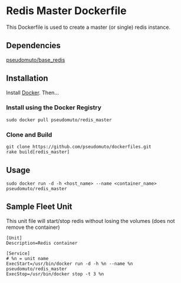 # Redis Master Dockerfile

This Dockerfile is used to create a master (or single) redis instance.

## Dependencies

[pseudomuto/base_redis]

## Installation

Install [Docker]. Then...

### Install using the Docker Registry

`sudo docker pull pseudomuto/redis_master`

### Clone and Build

```
git clone https://github.com/pseudomuto/dockerfiles.git
rake build[redis_master]
```

## Usage

`sudo docker run -d -h <host_name> --name <container_name> pseudomuto/redis_master`

## Sample Fleet Unit

This unit file will start/stop redis without losing the volumes (does not remove the container)

```
[Unit]
Description=Redis container

[Service]
# %n = unit name
ExecStart=/usr/bin/docker run -d -h %n --name %n pseudomuto/redis_master
ExecStop=/usr/bin/docker stop -t 3 %n
```

[Docker]: https://www.docker.io/
[Docker Registry]: https://registry.hub.docker.com/
[pseudomuto/base_redis]: https://github.com/pseudomuto/dockerfiles/tree/master/base_redis

